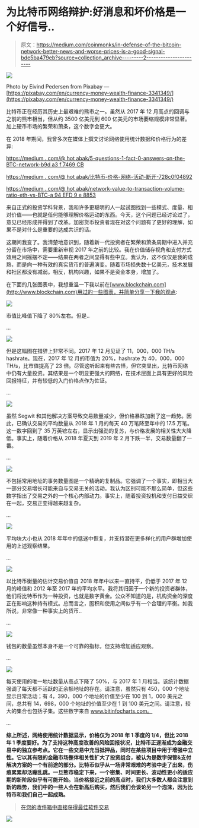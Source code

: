 # 为比特币网络辩护:好消息和坏价格是一个好信号..

> 原文：<https://medium.com/coinmonks/in-defense-of-the-bitcoin-network-better-news-and-worse-prices-is-a-good-signal-bde5ba479eb?source=collection_archive---------2----------------------->

![](img/7e2ef673b5594fe898a5679a158cc20e.png)

Photo by Eivind Pedersen from Pixabay — [https://pixabay.com/en/currency-money-wealth-finance-3341349/](https://pixabay.com/en/currency-money-wealth-finance-3341349/)

比特币正在经历其历史上最艰难的熊市之一。虽然从 2017 年 12 月高点的回调与之前的熊市相当，但从约 3500 亿美元到 600 亿美元的市场萎缩规模非常显著。加上硬币市场的繁荣和萧条，这个数字会更大。

在 2018 年期间，我曾多次在媒体上撰文讨论网络使用统计数据和价格行为的差异:

[https://medium . com/@ hot abak/5-questions-1-fact-0-answers-on-the-BTC-network-b9d a3 f 7469 CB](/@hotabak/5-questions-1-fact-0-answers-on-the-btc-network-b9da3f7469cb)

[https://medium . com/@ hot abak/比特币-价格-网络-活动-断开-728c0f04892](/@hotabak/bitcoin-price-and-network-activity-disconnect-728c0f04892)

[https://medium . com/@ hot abak/network-value-to-transaction-volume-ratio-eth-vs-BTC-a 94 EFD 9 e 8853](/@hotabak/network-value-to-transaction-volume-ratio-eth-vs-btc-a94efd9e8853)

来自正式的投资学科背景，我和许多更聪明的人一起试图找到一些模式、度量、相对价值——也就是任何能够理解价格运动的东西。今天，这个问题已经讨论过了，意见已经形成并得到了改革。加密货币投资者现在对这个问题有了更好的理解，如果不是对什么是重要的达成共识的话。

这期间我变了。我清楚地意识到，随着新一代投资者在繁荣和萧条周期中进入并充分留在市场中，需要重新审视 2017 年之前的比较。我在价值储存视角和支付方式效用之间摇摆不定——结果在两者之间显得有些中立。我认为，这不仅仅是我的成熟，而是向一种有效的真实货币的普遍演变。随着市场损失数十亿美元，技术发展和社区都没有减弱。相反，机构兴趣，如果不是资金本身，增加了。

在下面的几张图表中，我想重温一下我以前在[www.blockchain.com](http://www.blockchain.com)用过的一些图表，并简单分享一下我的观点:

![](img/9e8dcd201d194b1fa199e93b091bab43.png)

市值比峰值下降了 80%左右。但是..

…

![](img/fe8117b17f3220f531a0c198d0f06fda.png)

但是这幅图在措辞上非常不同。2017 年 12 月见证了 11，000，000 TH/s hashrate。现在，2017 年 12 月的市值为 20%，hashrate 为 40，000，000 TH/s，比市值提高了 23 倍。尽管这听起来有些古怪，但它突显出，比特币网络中仍有大量投资。其结果是一个明显更强大的网络，在技术层面上具有更好的风险回报特征，并有较低的入门价格点作为佐证。

…

![](img/65d5a409ab591c0a75f4ce4159547857.png)

虽然 Segwit 和其他解决方案导致交易数量减少，但价格暴跌加剧了这一趋势。因此，已确认交易的平均数量从 2018 年 1 月的每天 40 万笔降至年中的 17.5 万笔。这一数字回到了 35 万英镑左右，显示出强劲的复苏，与价格发展的相关性大大降低。事实上，随着价格从 2018 年夏天到 2019 年 2 月下跌一半，交易数量翻了一番。

…

![](img/5c3a7456f38bbb4331197c498c86bd34.png)

不包括常用地址的事务数量图是一个精确的复制品。它强调了一个事实，即相当大一部分交易增长可能来自与交易无关的活动。我认为区别可能不那么简单，但这些数字指出了交易之外的一个核心内部动力。事实上，随着投资投机和支付日益交织在一起，交易正变得越来越复杂。

…

![](img/6c60fb750a610a14ba6a5bf21841d531.png)

平均块大小也从 2018 年年中的低迷中恢复，并支持潜在更多样化的用户群增加使用的上述观察结果。

…

![](img/d2b7b60ef78a3b0f756f37c0b67fb596.png)

以比特币衡量的估计交易价值自 2018 年年中以来一直持平，仍低于 2017 年 12 月的峰值和 2012 年至 2017 年的平均水平。我将其归因于一个新的投资者群体，他们将比特币作为一种投资，也就是数字黄金。公众不知道的是，机构资金的深度正在影响这种持有模式。总而言之，囤积和使用之间似乎有一个合理的平衡。如我所说，非常像一种事实上的货币..

…

![](img/f16a143275080150ab533ff8b8a23d21.png)

钱包的数量虽然本身不是一个可靠的指标，但支持增加适应观察。

…

![](img/e3048ce5b5560b1e4c161560ac40525d.png)

每天使用的唯一地址数量从高点下降了 50%，与 2017 年 1 月相当。该统计数据强调了每天都不活跃的正余额地址的存在。请注意，虽然只有 450，000 个地址显示日常活动；有 4，390，000 个地址的价值至少在 100 到 1，000 美元之间，总共有 14，698，000 个地址的价值至少在 1 到 100 美元之间。请注意，较大的集合也包括子集。这些数字来自 www.bitinfocharts.com。

…

**综上所述，网络使用统计数据显示，价格仅为 2018 年 1 季度的 1/4，但比 2018 年 1 季度要好。为了支持这种高度改善的风险回报状况，比特币正逐渐成为金融交易中的独立参考点。它在一些交易中充当抵押品，同时在某些项目中用于增强中立性。它以其有限的金融市场整体相关性扩大了投资组合，被认为是数字保管&支付解决方案的一个有前途的部分。比特币似乎从一场非常艰难的考验中走了出来，伤痕累累却活蹦乱跳。一旦熊市稳定下来，一个密集、时间更长、波动性更小的适应期的新阶段似乎有可能开始。当价格接近之前的高点时，我们大多数人都会注意到新的趋势，我们中的一些人会在新高后购买，然后我们会谈论另一个泡沫，因为比特币和我们自己一起成熟。**

> [在您的收件箱中直接获得最佳软件交易](https://coincodecap.com/?utm_source=coinmonks)

[![](img/7c0b3dfdcbfea594cc0ae7d4f9bf6fcb.png)](https://coincodecap.com/?utm_source=coinmonks)